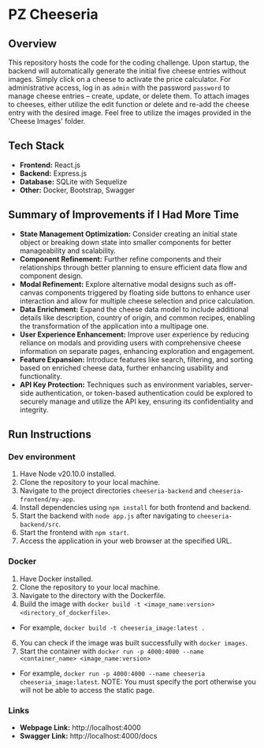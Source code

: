 # PZ Cheeseria

## Overview

This repository hosts the code for the coding challenge. Upon startup, the backend will automatically generate the initial five cheese entries without images. Simply click on a cheese to activate the price calculator. For administrative access, log in as `admin` with the password `password` to manage cheese entries – create, update, or delete them. To attach images to cheeses, either utilize the edit function or delete and re-add the cheese entry with the desired image. Feel free to utilize the images provided in the 'Cheese Images' folder.

## Tech Stack

-   **Frontend:** React.js
-   **Backend:** Express.js
-   **Database:** SQLite with Sequelize
-   **Other:** Docker, Bootstrap, Swagger

## Summary of Improvements if I Had More Time

-   **State Management Optimization:** Consider creating an initial state object or breaking down state into smaller components for better manageability and scalability.
-   **Component Refinement:** Further refine components and their relationships through better planning to ensure efficient data flow and component design.
-   **Modal Refinement:** Explore alternative modal designs such as off-canvas components triggered by floating side buttons to enhance user interaction and allow for multiple cheese selection and price calculation.
-   **Data Enrichment:** Expand the cheese data model to include additional details like description, country of origin, and common recipes, enabling the transformation of the application into a multipage one.
-   **User Experience Enhancement:** Improve user experience by reducing reliance on modals and providing users with comprehensive cheese information on separate pages, enhancing exploration and engagement.
-   **Feature Expansion:** Introduce features like search, filtering, and sorting based on enriched cheese data, further enhancing usability and functionality.
-   **API Key Protection:** Techniques such as environment variables, server-side authentication, or token-based authentication could be explored to securely manage and utilize the API key, ensuring its confidentiality and integrity.

## Run Instructions

### Dev environment

1. Have Node v20.10.0 installed.
2. Clone the repository to your local machine.
3. Navigate to the project directories `cheeseria-backend` and `cheeseria-frontend/my-app`.
4. Install dependencies using `npm install` for both frontend and backend.
5. Start the backend with `node app.js` after navigating to `cheeseria-backend/src`.
6. Start the frontend with `npm start`.
7. Access the application in your web browser at the specified URL.

### Docker
1. Have Docker installed.
2. Clone the repository to your local machine.
3. Navigate to the directory with the Dockerfile.
4. Build the image with `docker build -t <image_name:version> <directory_of_dockerfile>`.
  -   For example, `docker build -t cheeseria_image:latest .`
6. You can check if the image was built successfully with `docker images`.
8. Start the container with `docker run -p 4000:4000 --name <container_name> <image_name:version>`
  -   For example, `docker run -p 4000:4000 --name cheeseria cheeseria_image:latest`.
NOTE: You must specify the port otherwise you will not be able to access the static page.

### Links
-  **Webpage Link:** http://localhost:4000
-  **Swagger Link:** http://localhost:4000/docs
